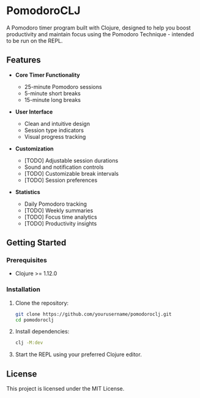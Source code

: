 # PomodoroCLJ

A Pomodoro timer program built with Clojure, designed to help you boost productivity and maintain focus using the Pomodoro Technique - intended to be run on the REPL.

## Features

- **Core Timer Functionality**
  - 25-minute Pomodoro sessions
  - 5-minute short breaks
  - 15-minute long breaks

- **User Interface**
  - Clean and intuitive design
  - Session type indicators
  - Visual progress tracking

- **Customization**
  - [TODO] Adjustable session durations
  - Sound and notification controls
  - [TODO] Customizable break intervals
  - [TODO] Session preferences

- **Statistics**
  - Daily Pomodoro tracking
  - [TODO] Weekly summaries
  - [TODO] Focus time analytics
  - [TODO] Productivity insights

## Getting Started

### Prerequisites

- Clojure >= 1.12.0

### Installation

1. Clone the repository:
   ```bash
   git clone https://github.com/yourusername/pomodoroclj.git
   cd pomodoroclj
   ```

2. Install dependencies:
   ```bash
   clj -M:dev
   ```

3. Start the REPL using your preferred Clojure editor.

## License

This project is licensed under the MIT License.